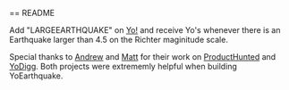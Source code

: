 == README

Add "LARGEEARTHQUAKE" on <a href="http://www.justyo.co">Yo!</a> and receive Yo's whenever there is an Earthquake larger than 4.5 on the Richter maginitude scale.

Special thanks to <a href="https://github.com/andrewudell">Andrew</a> and <a href="https://github.com/mattjmcnaughton">Matt</a> for their work on <a href="https://github.com/andrewudell/ProductHunted">ProductHunted</a> and <a href="https://github.com/mattjmcnaughton/YoDigg">YoDigg</a>. Both projects were extrememly helpful when building YoEarthquake. 
